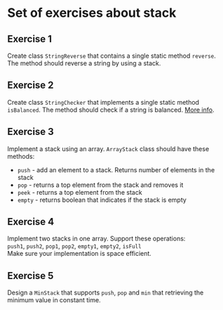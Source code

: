 # Set of exercises about stack

## Exercise 1
Create class `StringReverse` that contains a single static method `reverse`. The method should reverse a string by using a stack.

## Exercise 2
Create class `StringChecker` that implements a single static method `isBalanced`. The method should check if a string is balanced. [More info](https://www.geeksforgeeks.org/check-for-balanced-parentheses-in-an-expression/).

## Exercise 3  
Implement a stack using an array. `ArrayStack` class should have these methods:
- `push` - add an element to a stack. Returns number of elements in the stack
- `pop` - returns a top element from the stack and removes it
- `peek` - returns a top element from the stack
- `empty` - returns boolean that indicates if the stack is empty

## Exercise 4
Implement two stacks in one array. Support these operations:  
`push1`, `push2`, `pop1`, `pop2`, `empty1`, `empty2`, `isFull`  
Make sure your implementation is space efficient.

## Exercise 5
Design a `MinStack` that supports `push`, `pop` and `min` that retrieving the minimum value in constant time.